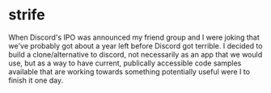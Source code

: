 # strife
When Discord's IPO was announced my friend group and I were joking that we've probably got about a year left before Discord got terrible.  I decided to build a clone/alternative to discord, not necessarily as an app that we would use, but as a way to have current, publically accessible code samples available that are working towards something potentially useful were I to finish it one day.
